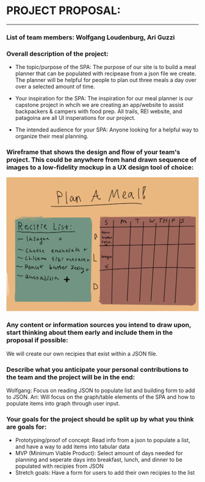 
# PROJECT PROPOSAL:
--------------
### List of team members: Wolfgang Loudenburg, Ari Guzzi

### Overall description of the project:
- The topic/purpose of the SPA:
    The purpose of our site is to build a meal planner that can be populated with recipease from a json file we create. The planner will be helpful for people to plan out three meals a day over over a selected amount of time.

- Your inspiration for the SPA:
   The inspiration for our meal planner is our capstone project in whcih we are creating an app/website to assist backpackers & campers with food prep. All trails, REI website, and patagoina are all UI insperations for our project.

- The intended audience for your SPA:
    Anyone looking for a helpful way to organize their meal planning.

### Wireframe that shows the design and flow of your team's project. This could be anywhere from hand drawn sequence of images to a low-fidelity mockup in a UX design tool of choice:
![alt text](low_fidelity_mockup.jpg)



### Any content or information sources you intend to draw upon, start thinking about them early and include them in the proposal if possible:
We will create our own recipies that exist within a JSON file.

### Describe what you anticipate your personal contributions to the team and the project will be in the end:
Wolfgang: Focus on reading JSON to populate list and building form to add to JSON.
Ari: Will focus on the graph/table elements of the SPA and how to populate items into graph through user input.

### Your goals for the project should be split up by what you think are goals for:
- Prototyping/proof of concept:
Read info from a json to populate a list, and have a way to add items into tabular data
- MVP (Minimum Viable Product):
Select amount of days needed for planning and seperate days into breakfast, lunch, and dinner to be populated with recipies from JSON
- Stretch goals:
Have a form for users to add their own recipies to the list

